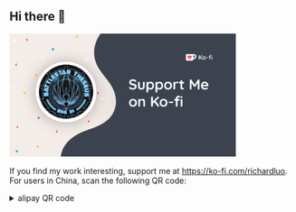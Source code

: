 ## Hi there 👋

<a href="https://ko-fi.com/richardluo">
  <img src="ko-fi.jpg" width="400" />
</a>

If you find my work interesting, support me at https://ko-fi.com/richardluo. \
For users in China, scan the following QR code:
<details>
<summary>alipay QR code</summary>

<img src="alipay.jpg" width="300">

Use this link if you are on mobile: https://qr.alipay.com/fkx12696sydkhb371epzx52

</details>

<!--
Here are some ideas to get you started:

- 🔭 I’m currently working on ...
- 🌱 I’m currently learning ...
- 👯 I’m looking to collaborate on ...
- 🤔 I’m looking for help with ...
- 💬 Ask me about ...
- 📫 How to reach me: ...
- 😄 Pronouns: ...
- ⚡ Fun fact: ...
-->
